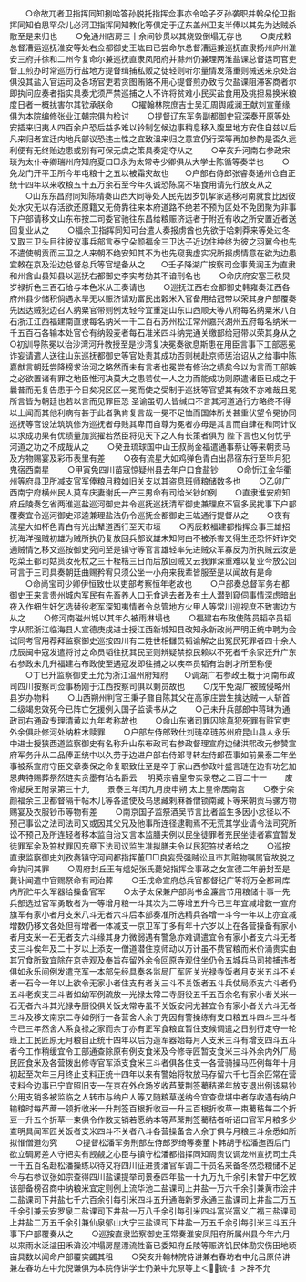 <!-- { "loadSidebar": true } -->
　　○命故兀者卫指挥同知捌哈答孙脱托指挥佥事亦令哈子歹孙袭职并斡朵伦卫指挥同知伯思罕朵儿必河卫指挥同知教化等俱定于辽东盖州卫支半俸以其先为达贼杀散至是来归也
　　○免通州店房三十余间钞贯以其烧毁倒塌无存也
　　○庚戌敕总督漕运巡抚淮安等处右佥都御史王竑曰已尝命尔总督漕运兼巡抚直隶扬州庐州淮安三府并徐和二州今复命尔兼巡抚直隶凤阳府并滁州仍兼理两淮盐课总督运司官吏督工煎办时常巡历行盐地方提督缉捕私贩之徒轻则听尔量情发落重则械送来京处治俱没其盐入官运司及各场官吏若贪图贿赂不用心提督煎办致亏欠盐课阻滞客商者尔即执问应奏者指实具奏尤须严禁巡捕之人不许将贫难小民买盐食用及挑担易换米粮度日者一概扰害尔其钦承朕命
　　○擢翰林院庶吉士吴汇周舆戚澜王献刘宣董缘俱为本院编修张业江朝宗俱为检讨
　　○提督辽东军务副都御史寇深奏开原等处安插来归夷人四百余户恐后益多难以钤制乞候边事稍息移入腹里地方安住自兹以后凡来归者宜迁内地兵部议恐违土性之宜致沮来归之意宜仍行深等再加参酌是否久远利便有无终贻边患或别有可保无虞之策具奏定夺从之
　　○辛亥升河南右参政宋琰为太仆寺卿瑞州府知府夏曰□永为太常寺少卿俱从大学士陈循等奏举也
　　○免龙门开平卫所今年屯粮十之五以被霜灾故也　　○户部右侍郎张睿奏通州仓自正统十四年以来收粮五十五万余石至今年久诚恐陈腐不堪食用请先行放支从之
　　○山东东昌府同知陈晴奏山西大同等处人民先因岁饥挈家逃移河南就食比因彼处水灾无以存活欲还原籍又无倚靠往来本府道路不绝若不预为区处不免团聚为非事下户部请移文山东布按二司委官驰往东昌给粮赈济远者于附近有收之所安置近者送回复业从之
　　○福余卫指挥同知可台遣人奏报虏酋也先欲于哈剌莽来等处过冬又取三卫头目往彼议事兵部言泰宁朵颜福余三卫达子近边住种终为彼之羽翼今也先不遣使朝贡而三卫之人来朝不绝安知其不为也先窥我虚实况所报虏情意在欲为边患宜敕在京及沿边总督总兵等官堤备从之　　○壬子降湖广按察司佥事黄润玉为直隶和州含山县知县以巡抚右都御史李实考劾其不谙刑名也
　　○命庆府安塞王秩炅岁禄折色三百石给与本色米从王奏请也
　　○巡抚江西右佥都御史韩雍奏江西各府州县少储积倘遇水旱无以赈济请劝富民出榖米入官备用给冠带以荣其身户部覆奏先因达贼犯边召人纳粟官带则例太轻今宜重定山东山西顺天等八府每名纳粟米八百石浙江江西福建南直隶每名纳米一千二百石苏州松江常州嘉兴湖州五府每名纳米一千五百石各输本处官仓有纳榖麦者每石准米四斗纳完通关缴部给冠带以荣其身从之○初训导陈冕以治沙湾河升教授至是沙湾复决冕奏欲息斯患在用臣言事下工部恶冕诈妄请遣人送往山东巡抚都御史等官处责其成功否则械赴京师惩治诏从之给事中陈嘉猷言朝廷尝降榜求治河之略然而未有言者也冕尝有修治之绩矣今以为言而工部嫉之必欲置诸有罪之地臣惟河决莫大之患若仗一人之力而能成功则原遣诸臣已成之于曩昔而无复告患于今日矣况区区一冕而使之受制于巡抚等官望其有效不亦难哉且冕所言皆为朝廷也若以言而见罪臣恐  圣谕虽切人皆缄口不言其河道通行方略终不得以上闻而其他利病有甚于此者孰肯复言哉一冕不足恤而国体所关甚重伏望令冕协同巡抚等官设法筑筑修为巡抚者毋贱其卑而自尊为冕者亦毋是其言而自肆在和同计议以求成功果有优绩量加赏擢若然臣将见天下之人有长策者俱为  陛下言也又何忧乎河道之功之不成哉从之
　　○癸丑琉球国中山王叔尚金福遣通事蔡让等来朝贡马及方物赐宴及彩币表里有差
　　○夜有流星大如鸡弹色青白出昴宿东行至毕月犯鬼宿西南星
　　○甲寅免四川苗寇惊疑州县去年户口食盐钞
　　○命忻江金华衢州等府县卫所减支官军俸粮月粮如旧关支以其盗息班师粮储数多也
　　○乙卯广西南宁府横州民人莫车庆妻谢氏一产三男命有司给米钞如例
　　○直隶淮安府知府丘陵奏乞省两淮巡盐巡河御史并令巡抚巡抚清军御史兼理庶不官多民扰事下户部覆奏宜令巡河御史邓逵兼理盐法仍令巡抚佥都御史王竑通行提督从之
　　○夜有流星大如杯色青白有光出辇道西行至天市垣
　　○丙辰敕福建都指挥佥事王雄招抚海洋强贼初雄为贼所执仍复放回兵部议雄未知何由不被杀害又得生还恐怀奸诈交通贼情乞移文巡按御史究问至是镇守等官言雄轻率先进贼众军寡反为所执贼云汝是吃菜王都司姑贳汝死杖之三十桎梏三日而后放回贼又云我罪深重难以复业今放公回可言于三司具奏朝廷曲赐矜宥只须公坐一小舟来我辈皆服至是以闻故有是命
　　○命尚宝司少卿伊恒致仕以吏部考察恒年老故也
　　○户部奏总督军务右都御史王来言贵州城内军民有先畜养人口无食逃去者及有土人潜到窥伺事情深虑暗出夜入作细生奸乞选替役老军深知夷情者令总管地方火甲人等常川巡视庶不致害边方从之
　　○修河南磁州城以其年久被雨淋塌也
　　○福建右布政使陈员韬卒员韬字从熙浙江临海县人宣德庚戌进士授江西新城知县改知永新政尚严明正统中聘为会试同考官用荐拜监察御史巡按四川有二姓世相讎员韬谕解之出冤民死罪者四十余人戊辰闽中寇发遣将讨之命员韬往抚其民至则辨疑禁掠民赖以不死者千余家还升广东右参政未几升福建右布政使至遇寇发即往捕之以疾卒员韬有治剧才所至称便
　　○丁巳升监察御史王允为浙江温州府知府　　○调湖广右参政王概于河南布政司四川按察司佥事杨刚于江西按察司俱以剩员故也
　　○戊午免湖广被贼侵略州县岁办物料
　　○山西朔州判官王秉子鼐自陈其父在高家庄尝生擒达贼一人斩首二级竭忠效死今已阵亡乞援例入国子监读书从之
　　○己未升兵部郎中蒋琳为通政司右通政专理清黄以九年考称故也
　　○命山东诸司罪囚除真犯死罪有赃官吏外余俱赴修河处纳桩木赎罪
　　○户部左侍郎致仕刘琏卒琏苏州府昆山县人永乐中进士授狭西道监察御史有名称升山东布政司右参政督理宣府边储洪熙改元参赞宣府军务升从二品俸正统中以久劳于边进户部右侍郎寻转左侍郎莅事如前景泰二年坐事被系宣府守臣交章奏保之命复职致仕至是卒于家山西参政叶盛言琏在边有功乞加恩典特赐葬祭然琏实贪墨有玷名爵云
　明英宗睿皇帝实录卷之二百二十一
　　废帝郕戾王附录第三十九
　　景泰三年闰九月庚申朔  太上皇帝居南宫
　　○泰宁朵颜福余三卫都督隔干帖木儿等各遣使及乌思藏剌麻番僧锁南藏卜等来朝贡马骡方物赐宴及衣服钞币等物有差
　　○南京国子监祭酒吴节言比者监生多因小忿径以不预己事讼之法司法司又或因其父兄及他事所连径逮鞫焉不无荒其学业请令法司究所讼不预己及所连轻者移本监自治又言本监膳夫例以民坐徒罪者充民坐徒者寡宜暂发徒罪军余及笞杖罪囚充章下法司议监生准拟膳夫令以民犯笞杖者给之
　　○巡按直隶监察御史刘孜奏镇守河间都指挥董□□良妄受强贼讼且市其赃物嘱属官故脱之命执问其罪
　　○周府封丘王有熅妃张氏薨妃指挥佥事政之女宣德二年册封至是薨讣闻遣中官赐祭命有司治葬
　　○壬戌命宣府总兵官都督纪广等将万全都司库内所贮年久军器给操备官军
　　○太子太保兼户部尚书金濂言节用粮储十事一先兵部选过官军勇敢者为一等增月粮一斗其次为二等增五升今已三年宜减增数一宣府旗军有家小者月支米八斗无者六斗后本部奏准所选精兵各增一斗今一年以上亦宜减增数仍移文各处但有增者一体减支一京卫军丁多有年十六岁以上在各营操备有家小者月支米一石无者支六斗缘其身力微弱遇有警急亦难调遣宜令有家小者支六斗无者支三斗俟年及二十岁以上添支一僧道潜住京师动以万计虽不费官粮而米价涌贵实由其冗食所致宜除在京寺观及奉旨存留外余令回原寺观住坐仍令五城兵马司挨捕违者俱如永乐间例发遣充军一本部先经具奏各监局厂军匠关光禄寺饭者月支米五斗不关者一石今一年以上欲令无家小者住支有者关三斗不关饭者五斗兵仗局添支六斗者仍五斗老疾支三斗者如幼军例疏放一光禄太常二寺厨役五千五百余名有家小者关米一石无者六斗其光禄寺厨役俱关饭太常寺虽不关饭安闲尤甚宜令有家小者关六斗无者三斗及移文南京二寺如例行一各营舍人余丁先因有警操练有支口粮五斗四斗三斗者今已三年然舍人系食禄之家而余丁亦有正军食粮宜暂住支候调遣之日别行定夺一轮班上工民匠原无月粮自正统十四年以后为造军器始每月人支米三斗有增支四斗五斗者今工作稍缓宜令工部通查除原有例支食米及今修寺匠暂支食米三斗外余内外厂局民匠食米及各营拨出修寺官军添支食米三斗者俱各住支一各营骑操马匹例每年十月初起至次年三月终止支料正统十四年以来有警始将牧放马存留六千七百余匹常在营支料今边事已宁宜照旧支一在京在外仓场岁收芦蓆荆签薥秸递年放支退出例该易钞公用支销多被监临之人转市与纳户人等又随粮草送纳今宜查盘堪中者存收遇有纳户输粮时每芦蓆一领折收米一升荆签百根折收豆一升三百根折收草一束薥秸每二个折豆一升五个折草一束俱令作数支销若愿纳本等芦蓆荆签薥秸者听诏曰官军月粮多少查明具闻军匠关饭者支米四斗不关者八斗各营操备舍人余丁俱与月粮三斗余悉如所拟惟僧道勿究
　　○提督松潘军务刑部左侍郎罗绮等奏董卜韩胡于松潘迤西后门欲立碉房差人守把实有觊觎之心臣与镇守松潘都指挥同知周贵议调龙州宣抚司土兵一千五百名赴松潘操练以待又将四川征进贵潘官军调二千员名来备冬然恐粮储不足今与右参议张如宗查得四川盐课提举司景泰四年盐一十九万九千余引未曾开中乞敕该部备榜召商中纳粮米宜定则例上流华池二盐课司上井盐一万六千余引兼黄市浍井二盐课司下井盐七千六百余引每引米四斗五升通海新罗永通三盐课司上井盐二万五千余引兼云安罗泉二盐课司下井盐一万八千余引每引米四斗富兴富义广福三盐课司上井盐二万五千余引兼仙泉郁山大宁三盐课司下井盐一万五千余引每引米三斗五升事下户部覆奏从之
　　○巡按直隶监察御史王常奏淮安凤阳府所属州县今年六月以来雨水泛溢田禾渰没冲塌房屋漂流牲畜已委知府丘陵等赈济饥民体勘灾伤田地顷亩具数以闻命户部覆实蠲其租
　　○癸亥升翰林院侍讲兼右春坊右中允吕原侍讲兼左春坊左中允倪谦俱为本院侍讲学士仍兼中允原等上＜锍-釒＞辞不允
